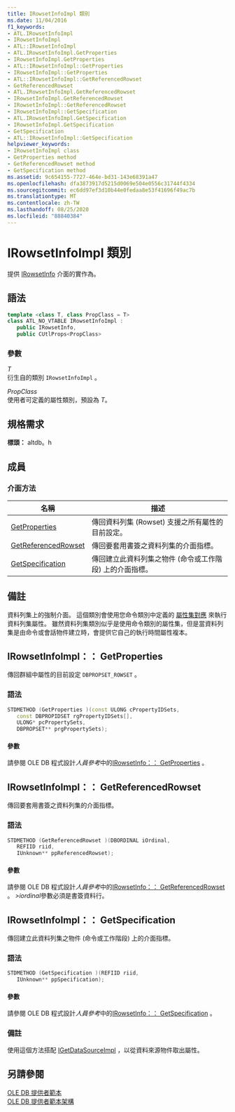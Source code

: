 ```yaml
---
title: IRowsetInfoImpl 類別
ms.date: 11/04/2016
f1_keywords:
- ATL.IRowsetInfoImpl
- IRowsetInfoImpl
- ATL::IRowsetInfoImpl
- ATL.IRowsetInfoImpl.GetProperties
- IRowsetInfoImpl.GetProperties
- ATL::IRowsetInfoImpl::GetProperties
- IRowsetInfoImpl::GetProperties
- ATL::IRowsetInfoImpl::GetReferencedRowset
- GetReferencedRowset
- ATL.IRowsetInfoImpl.GetReferencedRowset
- IRowsetInfoImpl.GetReferencedRowset
- IRowsetInfoImpl::GetReferencedRowset
- IRowsetInfoImpl::GetSpecification
- ATL.IRowsetInfoImpl.GetSpecification
- IRowsetInfoImpl.GetSpecification
- GetSpecification
- ATL::IRowsetInfoImpl::GetSpecification
helpviewer_keywords:
- IRowsetInfoImpl class
- GetProperties method
- GetReferencedRowset method
- GetSpecification method
ms.assetid: 9c654155-7727-464e-bd31-143e68391a47
ms.openlocfilehash: dfa3873917d5215d0069e504e0556c31744f4334
ms.sourcegitcommit: ec6dd97ef3d10b44e0fedaa8e53f41696f49ac7b
ms.translationtype: MT
ms.contentlocale: zh-TW
ms.lasthandoff: 08/25/2020
ms.locfileid: "88840384"
---
```

# <a name="irowsetinfoimpl-class"></a>IRowsetInfoImpl 類別

提供 [IRowsetInfo](/previous-versions/windows/desktop/ms724541(v=vs.85)) 介面的實作為。

## <a name="syntax"></a>語法

```cpp
template <class T, class PropClass = T>
class ATL_NO_VTABLE IRowsetInfoImpl :
   public IRowsetInfo,
   public CUtlProps<PropClass>
```

### <a name="parameters"></a>參數

*T*<br/>
衍生自的類別 `IRowsetInfoImpl` 。

*PropClass*<br/>
使用者可定義的屬性類別，預設為 *T*。

## <a name="requirements"></a>規格需求

**標頭：** altdb。h

## <a name="members"></a>成員

### <a name="interface-methods"></a>介面方法

| 名稱 | 描述 |
|-|-|
|[GetProperties](#getproperties)|傳回資料列集 (Rowset) 支援之所有屬性的目前設定。|
|[GetReferencedRowset](#getreferencedrowset)|傳回要套用書簽之資料列集的介面指標。|
|[GetSpecification](#getspecification)|傳回建立此資料列集之物件 (命令或工作階段) 上的介面指標。|

## <a name="remarks"></a>備註

資料列集上的強制介面。 這個類別會使用您命令類別中定義的 [屬性集對應](../../data/oledb/begin-propset-map.md) 來執行資料列集屬性。 雖然資料列集類別似乎是使用命令類別的屬性集，但是當資料列集是由命令或會話物件建立時，會提供它自己的執行時間屬性複本。

## <a name="irowsetinfoimplgetproperties"></a><a name="getproperties"></a> IRowsetInfoImpl：： GetProperties

傳回群組中屬性的目前設定 `DBPROPSET_ROWSET` 。

### <a name="syntax"></a>語法

```cpp
STDMETHOD (GetProperties )(const ULONG cPropertyIDSets,
   const DBPROPIDSET rgPropertyIDSets[],
   ULONG* pcPropertySets,
   DBPROPSET** prgPropertySets);
```

#### <a name="parameters"></a>參數

請參閱 OLE DB 程式設計*人員參考*中的[IRowsetInfo：： GetProperties](/previous-versions/windows/desktop/ms719611(v=vs.85)) 。

## <a name="irowsetinfoimplgetreferencedrowset"></a><a name="getreferencedrowset"></a> IRowsetInfoImpl：： GetReferencedRowset

傳回要套用書簽之資料列集的介面指標。

### <a name="syntax"></a>語法

```cpp
STDMETHOD (GetReferencedRowset )(DBORDINAL iOrdinal,
   REFIID riid,
   IUnknown** ppReferencedRowset);
```

#### <a name="parameters"></a>參數

請參閱 OLE DB 程式設計*人員參考*中的[IRowsetInfo：： GetReferencedRowset](/previous-versions/windows/desktop/ms721145(v=vs.85)) 。 *>iordinal*參數必須是書簽資料行。

## <a name="irowsetinfoimplgetspecification"></a><a name="getspecification"></a> IRowsetInfoImpl：： GetSpecification

傳回建立此資料列集之物件 (命令或工作階段) 上的介面指標。

### <a name="syntax"></a>語法

```cpp
STDMETHOD (GetSpecification )(REFIID riid,
   IUnknown** ppSpecification);
```

#### <a name="parameters"></a>參數

請參閱 OLE DB 程式設計*人員參考*中的[IRowsetInfo：： GetSpecification](/previous-versions/windows/desktop/ms716746(v=vs.85)) 。

### <a name="remarks"></a>備註

使用這個方法搭配 [IGetDataSourceImpl](../../data/oledb/igetdatasourceimpl-class.md) ，以從資料來源物件取出屬性。

## <a name="see-also"></a>另請參閱

[OLE DB 提供者範本](../../data/oledb/ole-db-provider-templates-cpp.md)<br/>
[OLE DB 提供者範本架構](../../data/oledb/ole-db-provider-template-architecture.md)
